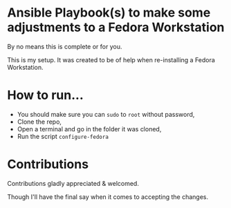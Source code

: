Ansible Playbook(s) to make some adjustments to a Fedora Workstation
====================================================================

By no means this is complete or for you.

This is my setup. It was created to be of help when re-installing a Fedora Workstation.

How to run...
=============

- You should make sure you can `sudo` to `root` without password,
- Clone the repo,
- Open a terminal and go in the folder it was cloned,
- Run the script `configure-fedora`

Contributions
=============

Contributions gladly appreciated & welcomed.

Though I'll have the final say when it comes to accepting the changes.
